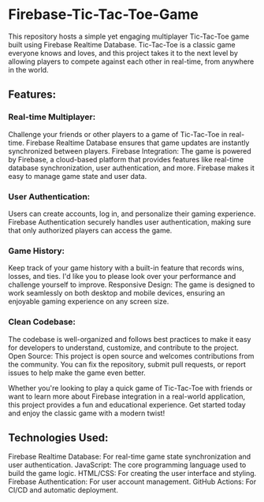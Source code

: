 # Firebase-Tic-Tac-Toe-Game
This repository hosts a simple yet engaging multiplayer Tic-Tac-Toe game built using Firebase Realtime Database. Tic-Tac-Toe is a classic game everyone knows and loves, and this project takes it to the next level by allowing players to compete against each other in real-time, from anywhere in the world.

##  Features:

###  Real-time Multiplayer: 
  Challenge your friends or other players to a game of Tic-Tac-Toe in real-time. Firebase Realtime Database ensures that game updates are instantly synchronized between players.
Firebase Integration: 
  The game is powered by Firebase, a cloud-based platform that provides features like real-time database synchronization, user authentication, and more. Firebase makes it easy to manage game state and user data.
###  User Authentication: 
  Users can create accounts, log in, and personalize their gaming experience. Firebase Authentication securely handles user authentication, making sure that only authorized players can access the game.
###  Game History: 
  Keep track of your game history with a built-in feature that records wins, losses, and ties. I'd like you to please look over your performance and challenge yourself to improve.
Responsive Design: 
  The game is designed to work seamlessly on both desktop and mobile devices, ensuring an enjoyable gaming experience on any screen size.
###  Clean Codebase: 
  The codebase is well-organized and follows best practices to make it easy for developers to understand, customize, and contribute to the project.
Open Source: This project is open source and welcomes contributions from the community. You can fix the repository, submit pull requests, or report issues to help make the game even better.

Whether you're looking to play a quick game of Tic-Tac-Toe with friends or want to learn more about Firebase integration in a real-world application, this project provides a fun and educational experience. Get started today and enjoy the classic game with a modern twist!


##  Technologies Used:

Firebase Realtime Database: For real-time game state synchronization and user authentication.
JavaScript: The core programming language used to build the game logic.
HTML/CSS: For creating the user interface and styling.
Firebase Authentication: For user account management.
GitHub Actions: For CI/CD and automatic deployment.
